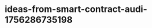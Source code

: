 # ideas-from-smart-contract-audi-1756286735198
```json [ { "title": "AI-Powered Vulnerability Scanner for Smart Contracts", "description": "أداة تستخدم الذكاء الاصطناعي لتحليل العقود الذكية واكتشاف الثغرات الأمنية المحتملة بشكل تلقائي.", "mvp_plan": "إنشاء نموذج أولي يقوم بتحليل عقود ذكية بسيطة باستخدام مكتبة تحليل الشيفرة المصدرية، وتقديم تقرير يحتوي على الثغرات المحتملة." }, { "title": "Sm...

